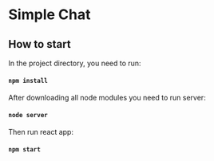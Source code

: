 # Simple Chat

## How to start

In the project directory, you need to run:
#### `npm install`

After downloading all node modules you need to run server:
#### `node server`

Then run react app:
#### `npm start`